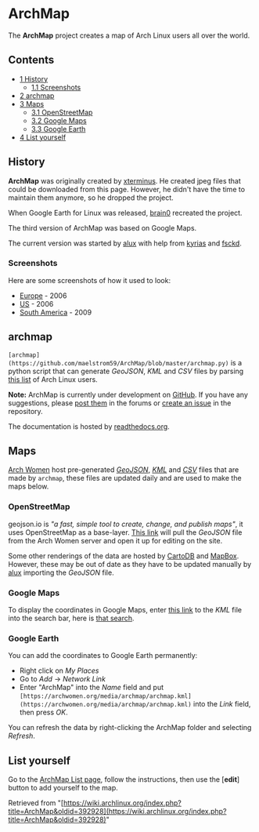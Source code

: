 # ArchMap

The **ArchMap** project creates a map of Arch Linux users all over the world.

## Contents

*   [1 History](#History)
    *   [1.1 Screenshots](#Screenshots)
*   [2 archmap](#archmap)
*   [3 Maps](#Maps)
    *   [3.1 OpenStreetMap](#OpenStreetMap)
    *   [3.2 Google Maps](#Google_Maps)
    *   [3.3 Google Earth](#Google_Earth)
*   [4 List yourself](#List_yourself)

## History

**ArchMap** was originally created by [xterminus](/index.php/User:Xterminus "User:Xterminus"). He created jpeg files that could be downloaded from this page. However, he didn't have the time to maintain them anymore, so he dropped the project.

When Google Earth for Linux was released, [brain0](/index.php/User:Brain0 "User:Brain0") recreated the project.

The third version of ArchMap was based on Google Maps.

The current version was started by [alux](/index.php/User:Alux "User:Alux") with help from [kyrias](/index.php/User:Kyrias "User:Kyrias") and [fsckd](/index.php?title=User:Fsckd&action=edit&redlink=1 "User:Fsckd (page does not exist)").

### Screenshots

Here are some screenshots of how it used to look:

*   [Europe](http://archive.today/AZELb) - 2006
*   [US](http://archive.today/aQwag) - 2006
*   [South America](http://archive.today/HIlLi) - 2009

## archmap

`[archmap](https://github.com/maelstrom59/ArchMap/blob/master/archmap.py)` is a python script that can generate _GeoJSON_, _KML_ and _CSV_ files by parsing [this list](/index.php/ArchMap/List#List "ArchMap/List") of Arch Linux users.

**Note:** ArchMap is currently under development on [GitHub](https://github.com/maelstrom59/ArchMap). If you have any suggestions, please [post them](https://bbs.archlinux.org/viewtopic.php?id=22518&p=2) in the forums or [create an issue](https://github.com/maelstrom59/ArchMap/issues) in the repository.

The documentation is hosted by [readthedocs.org](http://archmap.readthedocs.org).

## Maps

[Arch Women](https://archwomen.org/wiki/aw-tech:archmap) host pre-generated _[GeoJSON](https://archwomen.org/media/archmap/archmap.geojson)_, _[KML](https://archwomen.org/media/archmap/archmap.kml)_ and _[CSV](https://archwomen.org/media/archmap/archmap.csv)_ files that are made by `archmap`, these files are updated daily and are used to make the maps below.

### OpenStreetMap

geojson.io is _"a fast, simple tool to create, change, and publish maps"_, it uses OpenStreetMap as a base-layer. [This link](http://geojson.io/#data=data:text/x-url,https://archwomen.org/media/archmap/archmap.geojson) will pull the _GeoJSON_ file from the Arch Women server and open it up for editing on the site.

Some other renderings of the data are hosted by [CartoDB](https://alux.cartodb.com/viz/c1cd0e2a-5af7-11e4-afcd-0e9d821ea90d/embed_map) and [MapBox](https://a.tiles.mapbox.com/v3/alux.hclg4eg0/page.html?secure=1#4/39.63/-104.91). However, these may be out of date as they have to be updated manually by [alux](/index.php/User:Alux "User:Alux") importing the _GeoJSON_ file.

### Google Maps

To display the coordinates in Google Maps, enter [this link](https://archwomen.org/media/archmap/archmap.kml) to the _KML_ file into the search bar, here is [that search](https://maps.google.com/maps?hl=en&q=https%3A%2F%2Farchwomen.org%2Fmedia%2Farchmap%2Farchmap.kml).

### Google Earth

You can add the coordinates to Google Earth permanently:

*   Right click on _My Places_
*   Go to _Add_ -> _Network Link_
*   Enter "ArchMap" into the _Name_ field and put `[https://archwomen.org/media/archmap/archmap.kml](https://archwomen.org/media/archmap/archmap.kml)` into the _Link_ field, then press _OK_.

You can refresh the data by right-clicking the ArchMap folder and selecting _Refresh_.

## List yourself

Go to the [ArchMap List page](/index.php/ArchMap/List "ArchMap/List"), follow the instructions, then use the [**edit**] button to add yourself to the map.

Retrieved from "[https://wiki.archlinux.org/index.php?title=ArchMap&oldid=392928](https://wiki.archlinux.org/index.php?title=ArchMap&oldid=392928)"